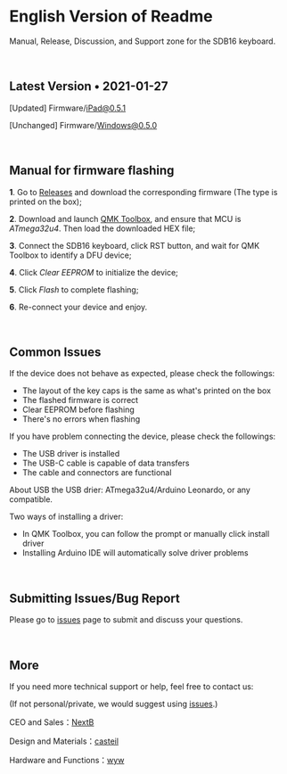 # English Version of Readme

Manual, Release, Discussion, and Support zone for the SDB16 keyboard.

<br>

## Latest Version • 2021-01-27

[Updated] Firmware/iPad@0.5.1

[Unchanged] Firmware/Windows@0.5.0

<br>

## Manual for firmware flashing

**1**. Go to [Releases](https://github.com/wangyiwei2015/SDB16/releases) and download the corresponding firmware (The type is printed on the box);

**2**. Download and launch [QMK Toolbox](https://github.com/qmk/qmk_toolbox/releases/latest), and ensure that MCU is *ATmega32u4*. Then load the downloaded HEX file;

**3**. Connect the SDB16 keyboard, click RST button, and wait for QMK Toolbox to identify a DFU device;

**4**. Click *Clear EEPROM* to initialize the device;

**5**. Click *Flash* to complete flashing;

**6**. Re-connect your device and enjoy.

<br>

## Common Issues

If the device does not behave as expected, please check the followings:

- The layout of the key caps is the same as what's printed on the box
- The flashed firmware is correct
- Clear EEPROM before flashing
- There's no errors when flashing

If you have problem connecting the device, please check the followings:

- The USB driver is installed
- The USB-C cable is capable of data transfers
- The cable and connectors are functional

About USB the USB drier: ATmega32u4/Arduino Leonardo, or any compatible.

Two ways of installing a driver:

- In QMK Toolbox, you can follow the prompt or manually click install driver
- Installing Arduino IDE will automatically solve driver problems

<br>

## Submitting Issues/Bug Report

Please go to [issues](https://github.com/wangyiwei2015/SDB16/issues) page to submit and discuss your questions.

<br>

## More

If you need more technical support or help, feel free to contact us:

(If not personal/private, we would suggest using [issues](https://github.com/wangyiwei2015/SDB16/issues).)

CEO and Sales：[NextB](mailto://nextbm@163.com)

Design and Materials：[casteil](mailto://1741768232@qq.com)

Hardware and Functions：[wyw](mailto://wangyw.dev@outlook.com)


